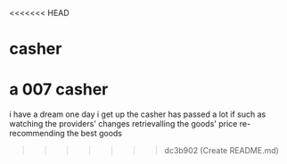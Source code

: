 <<<<<<< HEAD
# casher
a 007 casher 
=======
i have a dream
one day i get up
the casher has passed  a lot if
such as
watching the providers' changes
retrievalling the goods' price
re-recommending the best goods

>>>>>>> dc3b902 (Create README.md)
